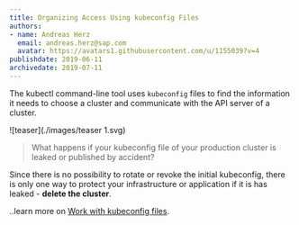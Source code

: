 ```yaml
---
title: Organizing Access Using kubeconfig Files
authors: 
- name: Andreas Herz
  email: andreas.herz@sap.com
  avatar: https://avatars1.githubusercontent.com/u/1155039?v=4
publishdate: 2019-06-11
archivedate: 2019-07-11
---
```


The kubectl command-line tool uses `kubeconfig` files to find the information it needs to choose a cluster and 
communicate with the API server of a cluster.

![teaser](./images/teaser 1.svg)


> What happens if your kubeconfig file of your production cluster is leaked or published by accident?

Since there is no possibility to rotate or revoke the initial kubeconfig, there is only one 
way to protect your infrastructure or application if it is has leaked - **delete the cluster**.



..learn more on [Work with kubeconfig files](https://github.com/gardener/documentation/blob/master/website/documentation/guides/client_tools/working-with-kubeconfig/_index.md).

